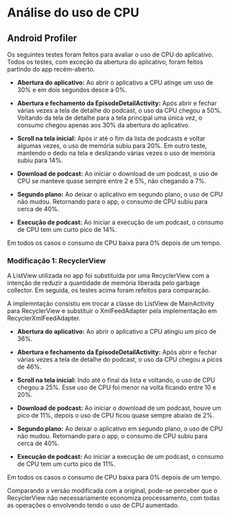 # Análise do uso de CPU

## Android Profiler

Os seguintes testes foram feitos para avaliar o uso de CPU do aplicativo.
Todos os testes, com exceção da abertura do aplicativo, foram feitos partindo do app recém-aberto.

* __Abertura do aplicativo:__ Ao abrir o aplicativo a CPU atinge um uso de 30% e em dois segundos desce a 0%.

* __Abertura e fechamento da EpisodeDetailActivity:__ Após abrir e fechar várias vezes a tela de detalhe do podcast, o uso da CPU chegou a 50%. Voltando da tela de detalhe para a tela principal uma única vez, o consumo chegou apenas aos 30% da abertura do aplicativo.

* __Scroll na tela inicial:__ Após ir até o fim da lista de podcasts e voltar algumas vezes, o uso de memória subiu para 20%. Em outro teste, mantendo o dedo na tela e deslizando várias vezes o uso de memória subiu para 14%.

* __Download de podcast:__ Ao iniciar o download de um podcast, o uso de CPU se manteve quase sempre entre 2 e 5%, não chegando a 7%.

* __Segundo plano:__ Ao deixar o aplicativo em segundo plano, o uso de CPU não mudou. Retornando para o app, o consumo de CPU subiu para 
cerca de 40%.

* __Execução de podcast:__ Ao iniciar a execução de um podcast, o consumo de CPU tem um curto pico de 14%.

Em todos os casos o consumo de CPU baixa para 0% depois de um tempo.

### Modificação 1: RecyclerView ###

A ListView utilizada no app foi substituída por uma RecyclerView com a intenção de reduzir a quantidade de memória liberada pelo garbage collector. Em seguida, os testes acima foram refeitos para comparação.

A implemntação consistiu em trocar a classe do ListView de MainActivity para RecyclerView e substituir o XmlFeedAdapter pela implementação em RecyclerXmlFeedAdapter.

* __Abertura do aplicativo:__ Ao abrir o aplicativo a CPU atingiu um pico de 36%.

* __Abertura e fechamento da EpisodeDetailActivity:__ Após abrir e fechar várias vezes a tela de detalhe do podcast, o uso da CPU chegou a picos de 46%.

* __Scroll na tela inicial:__ Indo até o final da lista e voltando, o uso de CPU chegou a 25%. Esse uso de CPU foi menor na volta ficando entre 10 e 20%.

* __Download de podcast:__ Ao iniciar o download de um podcast, houve um pico de 11%, depois o uso de CPU ficou quase sempre abaixo de 2%.

* __Segundo plano:__ Ao deixar o aplicativo em segundo plano, o uso de CPU não mudou. Retornando para o app, o consumo de CPU subiu para 
cerca de 40%.

* __Execução de podcast:__ Ao iniciar a execução de um podcast, o consumo de CPU tem um curto pico de 11%.

Em todos os casos o consumo de CPU baixa para 0% depois de um tempo.

Comparando a versão modificada com a original, pode-se perceber que o RecyclerView não necessariamente economiza processamento, com todas as operações o envolvendo tendo o uso de CPU aumentado.
